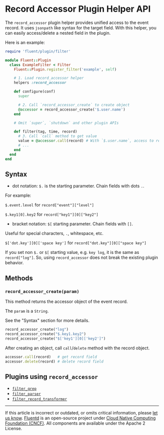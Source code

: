 # Record Accessor Plugin Helper API

The `record_accessor` plugin helper provides unified access to the event record.
It uses `jsonpath` like syntax for the target field. With this helper, you can
easily access/delete a nested field in the plugin.

Here is an example:

```rb
require 'fluent/plugin/filter'

module Fluent::Plugin
  class ExampleFilter < Filter
    Fluent::Plugin.register_filter('example', self)

    # 1. Load record_accessor helper
    helpers :record_accessor

    def configure(conf)
      super

      # 2. Call `record_accessor_create` to create object
      @accessor = record_accessor_create('$.user.name')
    end

    # Omit `super`, `shutdown` and other plugin APIs

    def filter(tag, time, record)
      # 3. Call `call` method to get value
      value = @accessor.call(record) # With `$.user.name`, access to record["user"]["name"]
      # ...
    end
  end
end
```


## Syntax

-   dot notation: `$.` is the starting parameter. Chain fields with dots `.`.

For example:

`$.event.level` for `record["event"]["level"]`

`$.key1[0].key2` for `record["key1"][0]["key2"]`

-   bracket notation: `$[` starting parameter. Chain fields with `[]`.

Useful for special characters, `.`, whitespace, etc.

`$['dot.key'][0]['space key']` for `record["dot.key"][0]["space key"]`

If you set non `$.` or `$[` starting value, e.g. `key log`, it is the same as
`record["log"]`. So, using `record_accessor` does not break the existing plugin
behavior.


## Methods


### `record_accessor_create(param)`

This method returns the accessor object of the event record.

The `param` is a `String`.

See the "Syntax" section for more details.

```rb
record_accessor_create("log")
record_accessor_create("$.key1.key2")
record_accessor_create("$['key1'][0]['key2']")
```

After creating an object, call `call`/`delete` method with the record object.

```rb
accessor.call(record)   # get record field
accessor.delete(record) # delete record field
```


## Plugins using `record_accessor`

-   [`filter_grep`](/plugins/filter/grep.md)
-   [`filter_parser`](/plugins/filter/parser.md)
-   [`filter_record_transformer`](/plugins/filter/record_transformer.md)

------------------------------------------------------------------------

If this article is incorrect or outdated, or omits critical information, please
[let us know](https://github.com/fluent/fluentd-docs-gitbook/issues?state=open).
[Fluentd](http://www.fluentd.org/) is an open-source project under
[Cloud Native Computing Foundation (CNCF)](https://cncf.io/). All components are
available under the Apache 2 License.